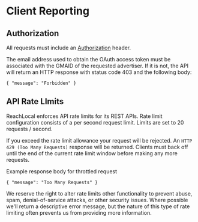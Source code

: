 # Client Reporting

## Authorization

All requests must include an [Authorization](#authentication) header.

The email address used to obtain the OAuth access token must be associated with the GMAID of the requested advertiser.  If it is not, the API will return an HTTP response with status code 403 and the following body:

`{ "message": "Forbidden" }`

## API Rate LImits

ReachLocal enforces API rate limits for its REST APIs. Rate limit configuration consists of a per second request limit. Limits are set to 20 requests / second.

If you exceed the rate limit allowance your request will be rejected. An ```HTTP 429 (Too Many Requests)​``` response will be returned. Clients must back off until the end of the current rate limit window before making any more requests.

Example response body for throttled request

`{ "message": "Too Many Requests" }`

We reserve the right to alter rate limits other functionality to prevent abuse, spam, denial-of-service attacks, or other security issues. Where possible we'll return a descriptive error message, but the nature of this type of rate limiting often prevents us from providing more information.